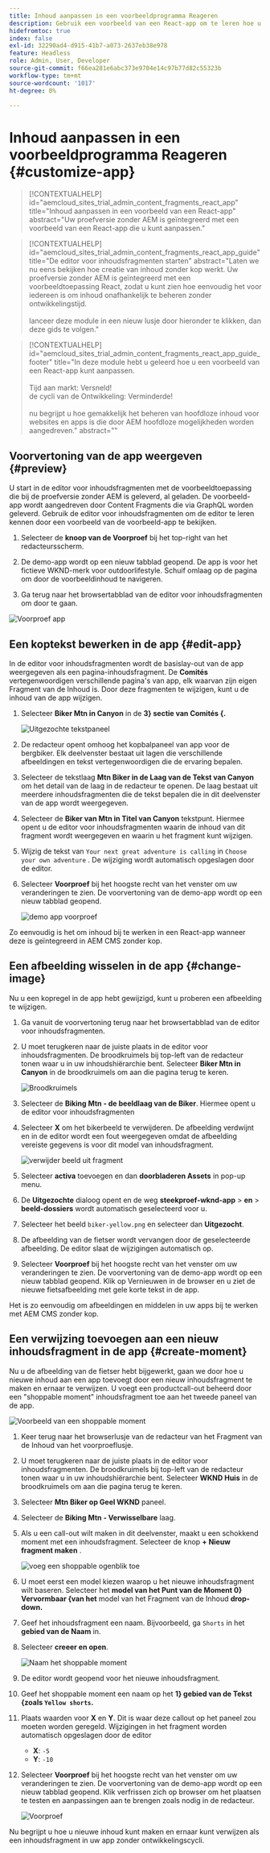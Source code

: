 ```yaml
---
title: Inhoud aanpassen in een voorbeeldprogramma Reageren
description: Gebruik een voorbeeld van een React-app om te leren hoe u inhoud kunt aanpassen met de functie zonder kop die in AEM as a Cloud Service is ingesteld.
hidefromtoc: true
index: false
exl-id: 32290ad4-d915-41b7-a073-2637eb38e978
feature: Headless
role: Admin, User, Developer
source-git-commit: f66ea281e6abc373e9704e14c97b77d82c55323b
workflow-type: tm+mt
source-wordcount: '1017'
ht-degree: 0%

---
```



# Inhoud aanpassen in een voorbeeldprogramma Reageren {#customize-app}

>[!CONTEXTUALHELP]
>id="aemcloud_sites_trial_admin_content_fragments_react_app"
>title="Inhoud aanpassen in een voorbeeld van een React-app"
>abstract="Uw proefversie zonder AEM is geïntegreerd met een voorbeeld van een React-app die u kunt aanpassen."

>[!CONTEXTUALHELP]
>id="aemcloud_sites_trial_admin_content_fragments_react_app_guide"
>title="De editor voor inhoudsfragmenten starten"
>abstract="Laten we nu eens bekijken hoe creatie van inhoud zonder kop werkt. Uw proefversie zonder AEM is geïntegreerd met een voorbeeldtoepassing React, zodat u kunt zien hoe eenvoudig het voor iedereen is om inhoud onafhankelijk te beheren zonder ontwikkelingstijd.<br><br> lanceer deze module in een nieuw lusje door hieronder te klikken, dan deze gids te volgen."

>[!CONTEXTUALHELP]
>id="aemcloud_sites_trial_admin_content_fragments_react_app_guide_footer"
>title="In deze module hebt u geleerd hoe u een voorbeeld van een React-app kunt aanpassen.<br><br> Tijd aan markt: Versneld!<br> de cycli van de Ontwikkeling: Verminderde!<br><br> nu begrijpt u hoe gemakkelijk het beheren van hoofdloze inhoud voor websites en apps is die door AEM hoofdloze mogelijkheden worden aangedreven."
>abstract=""

## Voorvertoning van de app weergeven {#preview}

U start in de editor voor inhoudsfragmenten met de voorbeeldtoepassing die bij de proefversie zonder AEM is geleverd, al geladen. De voorbeeld-app wordt aangedreven door Content Fragments die via GraphQL worden geleverd. Gebruik de editor voor inhoudsfragmenten om de editor te leren kennen door een voorbeeld van de voorbeeld-app te bekijken.

1. Selecteer de **knoop van de Voorproef** bij het top-right van het redacteursscherm.

1. De demo-app wordt op een nieuw tabblad geopend. De app is voor het fictieve WKND-merk voor outdoorlifestyle. Schuif omlaag op de pagina om door de voorbeeldinhoud te navigeren.

1. Ga terug naar het browsertabblad van de editor voor inhoudsfragmenten om door te gaan.

![ Voorproef app ](assets/do-not-localize/preview-app-1.png)

## Een koptekst bewerken in de app {#edit-app}

In de editor voor inhoudsfragmenten wordt de basislay-out van de app weergegeven als een pagina-inhoudsfragment. De **Comités** vertegenwoordigen verschillende pagina&#39;s van app, elk waarvan zijn eigen Fragment van de Inhoud is. Door deze fragmenten te wijzigen, kunt u de inhoud van de app wijzigen.

1. Selecteer **Biker Mtn in Canyon** in de **3} sectie van Comités {.**

   ![ Uitgezochte tekstpaneel ](assets/do-not-localize/edit-header-1.png)

1. De redacteur opent omhoog het kopbalpaneel van app voor de bergbiker. Elk deelvenster bestaat uit lagen die verschillende afbeeldingen en tekst vertegenwoordigen die de ervaring bepalen.

1. Selecteer de tekstlaag **Mtn Biker in de Laag van de Tekst van Canyon** om het detail van de laag in de redacteur te openen. De laag bestaat uit meerdere inhoudsfragmenten die de tekst bepalen die in dit deelvenster van de app wordt weergegeven.

1. Selecteer de **Biker van Mtn in Titel van Canyon** tekstpunt. Hiermee opent u de editor voor inhoudsfragmenten waarin de inhoud van dit fragment wordt weergegeven en waarin u het fragment kunt wijzigen.

1. Wijzig de tekst van `Your next great adventure is calling` in `Choose your own adventure` . De wijziging wordt automatisch opgeslagen door de editor.

1. Selecteer **Voorproef** bij het hoogste recht van het venster om uw veranderingen te zien. De voorvertoning van de demo-app wordt op een nieuw tabblad geopend.

   ![ demo app voorproef ](assets/do-not-localize/edit-header-5-6.png)

Zo eenvoudig is het om inhoud bij te werken in een React-app wanneer deze is geïntegreerd in AEM CMS zonder kop.

## Een afbeelding wisselen in de app {#change-image}

Nu u een kopregel in de app hebt gewijzigd, kunt u proberen een afbeelding te wijzigen.

1. Ga vanuit de voorvertoning terug naar het browsertabblad van de editor voor inhoudsfragmenten.

1. U moet terugkeren naar de juiste plaats in de editor voor inhoudsfragmenten. De broodkruimels bij top-left van de redacteur tonen waar u in uw inhoudshiërarchie bent. Selecteer **Biker Mtn in Canyon** in de broodkruimels om aan die pagina terug te keren.

   ![ Broodkruimels ](assets/do-not-localize/swap-image-2.png)

1. Selecteer de **Biking Mtn - de beeldlaag van de Biker**. Hiermee opent u de editor voor inhoudsfragmenten

1. Selecteer **X** om het bikerbeeld te verwijderen. De afbeelding verdwijnt en in de editor wordt een fout weergegeven omdat de afbeelding vereiste gegevens is voor dit model van inhoudsfragment.

   ![ verwijder beeld uit fragment ](assets/do-not-localize/swap-image-4.png)

1. Selecteer **activa** toevoegen en dan **doorbladeren Assets** in pop-up menu.

1. De **Uitgezochte** dialoog opent en de weg **steekproef-wknd-app** > **en** > **beeld-dossiers** wordt automatisch geselecteerd voor u.

1. Selecteer het beeld `biker-yellow.png` en selecteer dan **Uitgezocht**.

1. De afbeelding van de fietser wordt vervangen door de geselecteerde afbeelding. De editor slaat de wijzigingen automatisch op.

1. Selecteer **Voorproef** bij het hoogste recht van het venster om uw veranderingen te zien. De voorvertoning van de demo-app wordt op een nieuw tabblad geopend. Klik op Vernieuwen in de browser en u ziet de nieuwe fietsafbeelding met gele korte tekst in de app.

Het is zo eenvoudig om afbeeldingen en middelen in uw apps bij te werken met AEM CMS zonder kop.

## Een verwijzing toevoegen aan een nieuw inhoudsfragment in de app {#create-moment}

Nu u de afbeelding van de fietser hebt bijgewerkt, gaan we door hoe u nieuwe inhoud aan een app toevoegt door een nieuw inhoudsfragment te maken en ernaar te verwijzen. U voegt een productcall-out beheerd door een &quot;shoppable moment&quot; inhoudsfragment toe aan het tweede paneel van de app.

![ Voorbeeld van een shoppable moment ](assets/do-not-localize/example-shoppable-moment.png)

1. Keer terug naar het browserlusje van de redacteur van het Fragment van de Inhoud van het voorproeflusje.

1. U moet terugkeren naar de juiste plaats in de editor voor inhoudsfragmenten. De broodkruimels bij top-left van de redacteur tonen waar u in uw inhoudshiërarchie bent. Selecteer **WKND Huis** in de broodkruimels om aan die pagina terug te keren.

1. Selecteer **Mtn Biker op Geel WKND** paneel.

1. Selecteer de **Biking Mtn - Verwisselbare** laag.

1. Als u een call-out wilt maken in dit deelvenster, maakt u een schokkend moment met een inhoudsfragment. Selecteer de knop **+ Nieuw fragment maken** .

   ![ voeg een shoppable ogenblik ](assets/do-not-localize/add-reference-1-5.png) toe

1. U moet eerst een model kiezen waarop u het nieuwe inhoudsfragment wilt baseren. Selecteer het **model van het Punt van de Moment 0} Vervormbaar {van het** model van het Fragment van de Inhoud **drop-down.**

1. Geef het inhoudsfragment een naam. Bijvoorbeeld, ga `Shorts` in het **gebied van de Naam** in.

1. Selecteer **creeer en open**.

   ![ Naam het shoppable moment ](assets/do-not-localize/add-reference-6-7-8.png)

1. De editor wordt geopend voor het nieuwe inhoudsfragment.

1. Geef het shoppable moment een naam op het **1} gebied van de Tekst {zoals `Yellow shorts`.**

1. Plaats waarden voor **X** en **Y**. Dit is waar deze callout op het paneel zou moeten worden geregeld. Wijzigingen in het fragment worden automatisch opgeslagen door de editor

   * **X**: `-5`
   * **Y**: `-10`

1. Selecteer **Voorproef** bij het hoogste recht van het venster om uw veranderingen te zien. De voorvertoning van de demo-app wordt op een nieuw tabblad geopend. Klik verfrissen zich op browser om het plaatsen te testen en aanpassingen aan te brengen zoals nodig in de redacteur.

   ![ Voorproef ](assets/do-not-localize/add-reference-10-11-12.png)

Nu begrijpt u hoe u nieuwe inhoud kunt maken en ernaar kunt verwijzen als een inhoudsfragment in uw app zonder ontwikkelingscycli.
